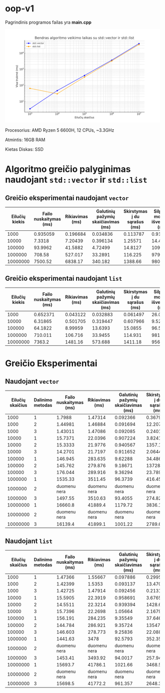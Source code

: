 # oop-v1

Pagrindinis programos failas yra **main.cpp**

![greicio palyginimas](paveiksliukai/palyginimas.png)

Procesorius: AMD Ryzen 5 6600H, 12 CPUs, ~3.3GHz


Atmintis: 16GB RAM


Kietas Diskas: SSD




# Algoritmo greičio palyginimas naudojant `std::vector` ir `std::list`

## Greičio eksperimentai naudojant `vector`

| Eilučių kiekis  | Failo nuskaitymas (ms) | Rikiavimas (ms) | Galutinių pažymių skaičiavimas (ms) | Skirstymas į du sąrašus (ms) | Silpnųjų mokinių išvedimas (ms) | Protingųjų mokinių išvedimas (ms) | Visa trukmė (ms) |
|-----------------|------------------------|-----------------|-------------------------------------|------------------------------|---------------------------------|-----------------------------------|------------------|
| 1000            | 0.935059               | 0.196684        | 0.034836                            | 0.113787                     | 0.910391                        | 1.34973                            | 3.5407           |
| 10000           | 7.3318                 | 7.20439         | 0.396134                            | 1.25571                      | 14.4801                         | 16.8448                            | 47.5134          |
| 100000          | 93.9962                | 41.5882         | 4.72499                             | 14.8127                      | 109.099                         | 145.986                            | 410.208          |
| 1000000         | 708.58                 | 527.017         | 33.2891                             | 116.225                      | 979.374                         | 1274.06                            | 3638.54          |
| 10000000        | 7500.52                | 6838.17         | 340.182                             | 1388.66                      | 9806.27                         | 13008.2                            | 38882            |

## Greičio eksperimentai naudojant `list`

| Eilučių kiekis  | Failo nuskaitymas (ms) | Rikiavimas (ms) | Galutinių pažymių skaičiavimas (ms) | Skirstymas į du sąrašus (ms) | Silpnųjų mokinių išvedimas (ms) | Protingųjų mokinių išvedimas (ms) | Visa trukmė (ms) |
|-----------------|------------------------|-----------------|-------------------------------------|------------------------------|---------------------------------|-----------------------------------|------------------|
| 1000            | 0.652371               | 0.043122        | 0.032883                            | 0.061497                     | 26.0982                         | 38.6205                            | 65.5087          |
| 10000           | 6.31865                | 0.501705        | 0.319447                            | 0.607966                     | 9.52224                         | 12.7733                            | 30.0434          |
| 100000          | 64.1822                | 8.99959         | 13.6393                             | 15.0855                      | 96.5232                         | 129.883                            | 328.314          |
| 1000000         | 710.011                | 106.716         | 33.9455                             | 114.931                      | 981.715                         | 1328.22                            | 3275.54          |
| 10000000        | 7363.2                 | 1481.16         | 573.688                             | 1411.18                      | 9568.22                         | 13653.7                            | 34051.2          |



# Greičio Eksperimentai

## Naudojant `vector`

| Eilučių skaičius | Dalinimo metodas | Failo nuskaitymas (ms) | Rikiavimas (ms) | Galutinių pažymių skaičiavimas (ms) | Skirstymas į du sąrašus (ms) | Silpnųjų mokinių išvedimas (ms) | Protingų mokinių išvedimas (ms) | Visa trukmė (ms) |
|------------------|------------------|-------------------------|-----------------|-------------------------------------|------------------------------|--------------------------------|-------------------------------|-------------------|
| 1000             | 1                | 1.7988                  | 1.47314         | 0.092366                            | 0.367959                     | 1.99289                       | 2.72783                      | 8.4541            |
| 1000             | 2                | 1.44981                 | 1.46884         | 0.091694                            | 12.2078                      | 1.10361                       | 1.79978                      | 18.1224           |
| 1000             | 3                | 1.43011                 | 1.47086         | 0.092085                            | 0.240156                     | 1.34829                       | 1.64423                      | 6.22648           |
| 10000            | 1                | 15.7371                 | 22.0396         | 0.907224                            | 3.82418                      | 11.9031                       | 16.4979                      | 70.9128           |
| 10000            | 2                | 15.3333                 | 21.9776         | 0.940567                            | 1357.14                      | 11.7911                       | 16.1209                      | 1423.31           |
| 10000            | 3                | 14.2701                 | 21.7197         | 0.911652                            | 2.06443                      | 11.6426                       | 16.544                       | 67.1546           |
| 100000           | 1                | 146.945                 | 283.635         | 9.62288                             | 34.4862                       | 117.157                       | 162.02                       | 753.87            |
| 100000           | 2                | 145.762                 | 279.876         | 9.18671                             | 137286                        | 133.297                       | 269.541                      | 138124            |
| 100000           | 3                | 176.044                 | 289.916         | 9.36294                             | 23.7894                       | 144.412                       | 172.422                      | 815.951           |
| 1000000          | 1                | 1535.33                 | 3511.45         | 96.3739                             | 416.453                       | 1211.47                       | 1647.83                      | 8418.92           |
| 1000000          | 2                | duomenu nera            | duomenu nera    | duomenu nera                         | duomenu nera                  | duomenu nera                   | duomenu nera                  | duomenu nera      |
| 1000000          | 3                | 1497.55                 | 3510.63         | 93.4055                             | 274.824                       | 1187.11                       | 1746.56                      | 8310.08           |
| 10000000         | 1                | 16660.8                 | 41889.4         | 1179.72                             | 3836.15                       | 12191.2                       | 16772.6                      | 92529.9           |
| 10000000         | 2                | duomenu nera            | duomenu nera    | duomenu nera                         | duomenu nera                  | duomenu nera                   | duomenu nera                  | duomenu nera      |
| 10000000         | 3                | 16139.4                 | 41899.1         | 1001.22                             | 2789.63                       | 12459.2                       | 17268.1                      | 91556.6           |



## Naudojant `list`

| Eilučių skaičius | Dalinimo metodas | Failo nuskaitymas (ms) | Rikiavimas (ms) | Galutinių pažymių skaičiavimas (ms) | Skirstymas į du sąrašus (ms) | Silpnųjų mokinių išvedimas (ms) | Protingų mokinių išvedimas (ms) | Visa trukmė (ms) |
|------------------|------------------|-------------------------|-----------------|-------------------------------------|------------------------------|--------------------------------|-------------------------------|-------------------|
| 1000             | 1                | 1.47366                 | 1.55667         | 0.097886                            | 0.299579                     | 27.405                        | 38.8655                      | 69.7             |
| 1000             | 2                | 1.42399                 | 1.5353          | 0.093137                            | 13.4709                      | 1.19732                       | 1.73317                      | 19.4547          |
| 1000             | 3                | 1.42725                 | 1.47914         | 0.092456                            | 0.213195                     | 1.69755                       | 1.84964                      | 6.75995          |
| 10000            | 1                | 15.5905                 | 22.3919         | 0.958691                            | 3.67656                      | 11.8596                       | 16.4267                      | 70.9059          |
| 10000            | 2                | 14.5511                 | 22.3214         | 0.939394                            | 1428.61                      | 13.5117                       | 20.8514                      | 1500.79          |
| 10000            | 3                | 15.7396                 | 22.2698         | 1.05664                             | 2.16797                      | 13.3169                       | 19.1805                      | 73.7339          |
| 100000           | 1                | 156.191                 | 284.235         | 9.35549                             | 37.6463                      | 120.057                       | 166.609                      | 774.098          |
| 100000           | 2                | 144.784                 | 286.921         | 9.35724                             | 135476                       | 116.847                       | 214.524                      | 136248           |
| 100000           | 3                | 146.603                 | 278.773         | 9.25836                             | 22.0883                      | 119.334                       | 166.795                      | 742.855          |
| 1000000          | 1                | 1441.63                 | 3478           | 92.5793                             | 352.352                      | 1266.19                       | 1646.97                      | 8277.73          |
| 1000000          | 2                | duomenu nera            | duomenu nera    | duomenu nera                         | duomenu nera                  | duomenu nera                   | duomenu nera                  | duomenu nera      |
| 1000000          | 3                | 1453.41                 | 3493.92         | 94.0017                             | 257.948                      | 1242.03                       | 1718.49                      | 8259.81          |
| 10000000         | 1                | 15693.7                 | 41786.1         | 1021.66                             | 3468.51                      | 12397.8                       | 17020                        | 91387.7          |
| 10000000         | 2                | duomenu nera            | duomenu nera    | duomenu nera                         | duomenu nera                  | duomenu nera                   | duomenu nera                  | duomenu nera      |
| 10000000         | 3                | 15698.5                 | 41772.2         | 961.357                             | 2648.32                      | 12228.7                       | 17312.7                      | 90621.8          |
